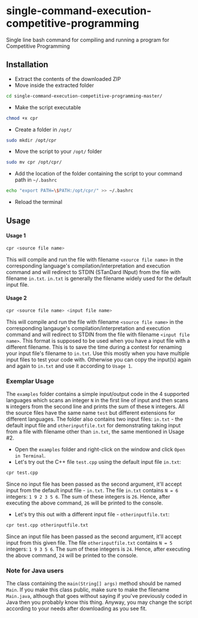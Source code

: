 # single-command-execution-competitive-programming
Single line bash command for compiling and running a program for Competitive Programming

## Installation
- Extract the contents of the downloaded ZIP
- Move inside the extracted folder
```bash
cd single-command-execution-competitive-programming-master/
```
- Make the script executable
```bash
chmod +x cpr
```

- Create a folder in `/opt/`
```bash
sudo mkdir /opt/cpr
```

- Move the script to your `/opt/` folder
```bash
sudo mv cpr /opt/cpr/
```

- Add the location of the folder containing the script to your command path in `~/.bashrc`
```bash
echo "export PATH=\$PATH:/opt/cpr/" >> ~/.bashrc
```

- Reload the terminal

## Usage
#### Usage 1
```bash
cpr <source file name>
```
This will compile and run the file with filename `<source file name>` in the corresponding language's compilation/interpretation and execution command and will redirect to STDIN (STanDard INput) from the file with filename `in.txt`. `in.txt` is generally the filename widely used for the default input file.

#### Usage 2
```bash
cpr <source file name> <input file name>
```
This will compile and run the file with filename `<source file name>` in the corresponding langauge's compilation/interpretation and execution command and will redirect to STDIN from the file with filename `<input file name>`. This format is supposed to be used when you have a input file with a different filename. This is to save the time during a contest for renaming your input file's filename to `in.txt`. Use this mostly when you have multiple input files to test your code with. Otherwise you can copy the input(s) again and again to `in.txt` and use it according to `Usage 1`.

### Exemplar Usage
The `examples` folder contains a simple input/output code in the 4 supported languages which scans an integer `N` in the first line of input and then scans `N` integers from the second line and prints the sum of these `N` integers. All the source files have the same name `test` but different extensions for different languages. The folder also contains two input files: `in.txt` - the default input file and `otherinputfile.txt` for demonstrating taking input from a file with filename other than `in.txt`, the same mentioned in Usage #2.

- Open the `examples` folder and right-click on the window and click `Open in Terminal`.
- Let's try out the C++ file `test.cpp` using the default input file `in.txt`:
```bash
cpr test.cpp
```

Since no input file has been passed as the second argument, it'll accept input from the default input file - `in.txt`. The file `in.txt` contains `N = 6` integers: `1 9 2 3 5 6`. The sum of these integers is `26`. Hence, after executing the above command, `26` will be printed to the console.

- Let's try this out with a different input file - `otherinputfile.txt`:
```bash
cpr test.cpp otherinputfile.txt
```

Since an input file has been passed as the second argument, it'll accept input from this given file. The file `otherinputfile.txt` contains `N = 5` integers: `1 9 3 5 6`.  The sum of these integers is `24`. Hence, after executing the above command, `24` will be printed to the console.

### Note for Java users
The class containing the `main(String[] args)` method should be named `Main`. If you make this class public, make sure to make the filename `Main.java`, although that goes without saying if you've previously coded in Java then you probably know this thing. Anyway, you may change the script according to your needs after downloading as you see fit.
